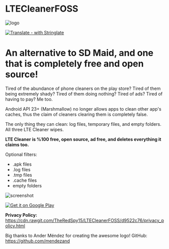 # LTECleanerFOSS
![logo](https://imgur.com/ykSLpTS.png)

[![Translate - with Stringlate](https://img.shields.io/badge/translate%20with-stringlate-green.svg)](https://lonamiwebs.github.io/stringlate/translate?git=https%3A%2F%2Fgithub.com%2FTheRedSpy15%2FLTECleanerFOSS)

# An alternative to SD Maid, and one that is completely free and open source!

Tired of the abundance of phone cleaners on the play store? Tired of 
them being extremely shady? Tired of them doing nothing? Tired of ads? 
Tired of having to pay? Me too.

Android API 23+ (Marshmallow) no 
longer allows apps to clean other app's caches, thus the claim of 
cleaners clearing them is completely false.

The only thing they can clean: log files, temporary files, and empty folders. All three LTE Cleaner wipes.

__LTE Cleaner is %100 free, open source, ad free, and deletes everything it claims too.__

Optional filters:
- .apk files
- .log files
- .tmp files
- .cache files
- empty folders

![screenshot](https://github.com/TheRedSpy15/LTECleanerFOSS/blob/master/Screenshots/Screenshot_1529468353_framed.png)

<a href='https://play.google.com/store/apps/details?id=theredspy15.ltecleanerfoss&pcampaignid=MKT-Other-global-all-co-prtnr-py-PartBadge-Mar2515-1'><img alt='Get it on Google Play' src='https://play.google.com/intl/en_us/badges/images/generic/en_badge_web_generic.png'/></a>


__Privacy Policy:__ https://cdn.rawgit.com/TheRedSpy15/LTECleanerFOSS/d9522c76/privacy_policy.html

Big thanks to Ander Méndez for creating the awesome logo!
GitHub: https://github.com/mendezand 
